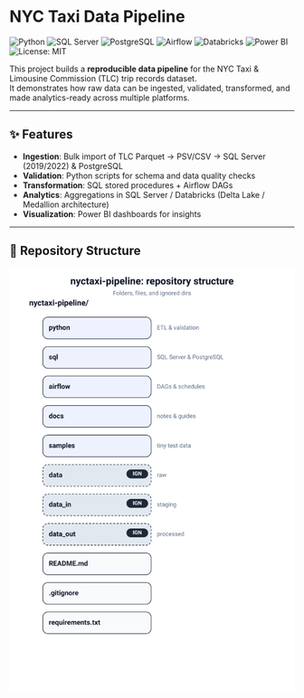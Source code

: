 # NYC Taxi Data Pipeline

![Python](https://img.shields.io/badge/Python-3.13-blue?logo=python)
![SQL Server](https://img.shields.io/badge/SQL%20Server-2019-red?logo=microsoftsqlserver)
![PostgreSQL](https://img.shields.io/badge/PostgreSQL-15-blue?logo=postgresql)
![Airflow](https://img.shields.io/badge/Apache%20Airflow-Orchestration-success?logo=apacheairflow)
![Databricks](https://img.shields.io/badge/Databricks-Lakehouse-orange?logo=databricks)
![Power BI](https://img.shields.io/badge/Power%20BI-Dashboards-yellow?logo=powerbi)
![License: MIT](https://img.shields.io/badge/License-MIT-green)

This project builds a **reproducible data pipeline** for the NYC Taxi & Limousine Commission (TLC) trip records dataset.  
It demonstrates how raw data can be ingested, validated, transformed, and made analytics-ready across multiple platforms.

---

## ✨ Features
- **Ingestion**: Bulk import of TLC Parquet → PSV/CSV → SQL Server (2019/2022) & PostgreSQL  
- **Validation**: Python scripts for schema and data quality checks  
- **Transformation**: SQL stored procedures + Airflow DAGs  
- **Analytics**: Aggregations in SQL Server / Databricks (Delta Lake / Medallion architecture)  
- **Visualization**: Power BI dashboards for insights  

---

## 📂 Repository Structure

![Repository Structure](docs/repo-structure.svg)

